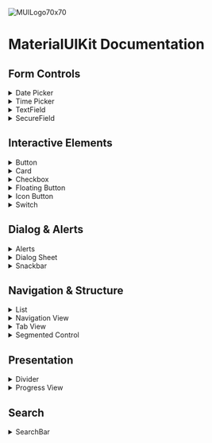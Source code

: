 ![MUILogo70x70](https://github.com/aumChauhan/MaterialUIKit/assets/83302656/cd2d537e-436b-4ca2-b5e6-0893894192e2)

# MaterialUIKit Documentation

## Form Controls

<details>
<summary>Date Picker</summary>

## `MUIDatePicker`

The `MUIDatePicker` SwiftUI component provides a Material Design-style date picker with customizable appearance and behavior.

## Usage

To use the `MUIDatePicker`, you can apply the `mUIDatePicker` view modifier to any SwiftUI view. This will present a Material Design-style date picker over the existing content.

## Parameters

- `isPresented`: A binding to control the presentation of the date picker.
- `selection`: A binding to manage the selected date.

## Example

```swift
struct ContentView: View {
    @State private var isDatePickerPresented = false
    @State private var selectedDate = Date()

    var body: some View {
        VStack {
            Button("Show Date Picker") {
                isDatePickerPresented.toggle()
            }
        }
        .mUIDatePicker(isPresented: $isDatePickerPresented, selection: $selectedDate)
    }
}
```

## Date Formatting

The date picker includes a formatted representation of the selected date. The `formattedMUIDate` method is used to format the date as "E, MMM d". The formatting can be customized as needed.

</details>

<details>
<summary>Time Picker</summary>

## `MUITimePicker`

The `MUITimePicker` SwiftUI component provides a Material Design-style time picker with customizable appearance and behavior.

## Usage

To use the `MUITimePicker`, you can add the `mUITimePicker` modifier to any SwiftUI view. 

## Parameters

- `isPresented`: A binding to control the presentation of the time picker.
- `selection`: A binding to manage the selected date.

## Example

```swift
struct ContentView: View {
    @State private var isTimePickerPresented = false
    @State private var selectedTime = Date()

    var body: some View {
        VStack {
            Button("Select Time") {
                isTimePickerPresented.toggle()
            }
        }
        .mUITimePicker(isPresented: $isTimePickerPresented, selection: $selectedTime)
    }
}
```
This example demonstrates how to use the `MUITimePicker` in a SwiftUI view. The time picker is presented when the button is tapped, and the selected time is bound to a `Date` variable.

</details>

<details>
<summary> TextField </summary>

## `MUITextField`

The `MUITextField` SwiftUI component provides a Material Design-style text field with customizable appearance and behavior.

## Usage

To use the `MUITextField`, you can instantiate it with different parameters based on your needs. Below are the available initializers:

### Basic Usage

```swift
MUITextField("Username", text: $username)
```

### With System Symbol

```swift
MUITextField(systemSymbol: "person", "Username", text: $username)
```

### With System Symbol and Custom Background

```swift
MUITextField(systemSymbol: "person", "Username", text: $username, background: .green)
```

## Parameters

- `text`: A binding to the text value of the text field.
- `systemSymbol`: System symbol for the text field (optional).
- `titleKey`: Title key for the text field.
- `background`: Custom background color for the text field (optional).

## Example

```swift
struct ContentView: View {
    @State private var username = ""

    var body: some View {
        VStack {
            MUITextField("Username", text: $username)
            .padding()
        }
    }
}
```

</details>

<details>
<summary> SecureField </summary>

## `MUISecureField`

The `MUISecureField` SwiftUI component provides a Material Design-style secure field with customizable appearance and behavior.

## Usage

To use the `MUISecureField`, you can instantiate it with different parameters based on your needs. Below are the available initializers:

### Basic Usage

```swift
MUISecureField("Password", text: $password)
```

### With System Symbol

```swift
MUISecureField(systemSymbol: "lock", "Password", text: $password)
```

### With System Symbol and Custom Background

```swift
MUISecureField(systemSymbol: "lock", "Password", text: $password, .blue)
```

## Parameters

- `text`: A binding to the text value of the secure field.
- `systemSymbol`: System symbol for the secure field (optional).
- `titleKey`: Title key for the secure field.
- `background`: Custom background color for the secure field (optional).

## Example

```swift
struct ContentView: View {
    @State private var password = ""

    var body: some View {
        VStack {
            MUISecureField("Password", text: $password)
                .padding()
        }
    }
}
```
</details>

## Interactive Elements

<details>
<summary> Button </summary>

## `MUIButton`

The `MUIButton` SwiftUI component provides a versatile button with various styles to suit different design needs.

## Usage

To use the MUIButton, you can create an instance of it by providing a title, style, and an action closure.

## Parameters

- `title`: The text to display on the button.
- `style`: The style of the button.
- `action`: The closure to execute when the button is pressed.

## `MUIButtonStyle`

- `.elevated`: A button with an elevated background and rounded corners.
- `.filled`: A button with a filled background and rounded corners.
- `.tonal`: A button with a tonal background and rounded corners.
- `.outline`: A button with an outlined border and rounded corners.
- `.text`: A text-only button with no background.
- `.elevatedInfinity`: A button with an elevated background and rounded corners, occupying full available width.
- `.filledInfinity`: A button with a filled background and rounded corners, occupying full available width.
- `.tonalInfinity`: A button with a tonal background and rounded corners, occupying full available width.
- `.outlineInfinity`: A button with an outlined border and rounded corners, occupying full available width.

## Example

```swift
MUIButton("Title", action: {
    // Action
})

MUIButton("Title", style: .elevated, action: {
    // Action
})
```

</details>


<details>
<summary> Card </summary>

## `MUICardView`

The `MUICardView` SwiftUI component represents a MaterialUI style card.

## Usage

To use MUICardView, you can create an instance by providing the necessary parameters. There are two initializers available for creating cards with automatic or specified layouts and styles.

## Parameters
- `heading`: The heading text of the card.
- `subheading`: The subheading text of the card.
- `image`: The image name for the card.
- `cardType`: The type of card layout.
- `cardStyle`: The style of the card.
- `content`: The content view of the card.

## `MUICardType`

An enumeration to specify the type of card layout.

- `.automatic`: Automatically determines the card layout based on content.
- `.horizontal`: Horizontal card layout.
- `.stack`: Stack card layout.

## `MUICardStyle`

An enumeration to specify the style of the card.

- `.elevated`: Elevated card style.
- `.tonal`: Tonal card style.

## Example
- Default Card: The card type is set to `.automatic`, and the card style is set to .tonal.

```swift
MUICardView(
    heading: "Automatic Card",
    subheading: "Subtitle",
    image: "cardImage",
    content: {
        Text("Content goes here.")
    }
)
```

- Custom Card: The card type is set to `.horizontal`, and the card style is set to `.elevated`. Additional content, such as a Text view, can be added.

```swift
MUICardView(
    heading: "Custom Card",
    subheading: "Subtitle",
    image: "cardImage",
    cardType: .horizontal,
    cardStyle: .elevated,
    content: {
        Text("Content goes here.")
    }
)
```

</details>

<details>
<summary> Checkbox </summary>

## `MUICheckbox`

`MUICheckbox` provides a checkbox with a clean and modern MaterialUI design. It allows users to toggle between the checked and unchecked states by tapping the checkbox.

## Usage

To use `MUICheckbox`, create an instance by providing the necessary parameters.

## Parameters

- `title: String`: The title of the checkbox.
- `isOn: Binding<Bool>`: A binding to a boolean value that determines the on/off state of the checkbox.

## Example

```swift
@State private var isChecked: Bool = false

MUICheckbox("Enable Feature", isOn: $isChecked)
    .padding()
```

</details>

<details>
<summary> Floating Button </summary>

## `MUIFloatingButton`

A SwiftUI button designed for floating action button (FAB) functionality with various initialization options. MUIIconButton provides the flexibility to create circular icon buttons with different styles, allowing you to choose from elevated, filled, tonal, or secondary background styles.

## Parameters
- `systemSymbol`: SF Symbol string for system-provided icons.
- `image`: Custom SwiftUI `Image` for a personalized button icon.
- `title`: Optional title for a textual label beside the button.
- `action`: The closure to execute when the button is pressed.

## Usage
To use MUIFloatingButton, create an instance by choosing the appropriate initialization option based on your design preferences.

## Example
```swift
// Example with SF Symbol
MUIFloatingButton(systemSymbol: "plus", title: "Add") {
    // Action to perform when the button is pressed
}

// Example with custom image
MUIFloatingButton(image: "customIcon", title: "Custom") {
    // Action to perform when the button is pressed
}
```
</details>

<details>
<summary> Icon Button </summary>

## `MUIIconButton`

`MUIIconButton` provides the flexibility to create circular icon buttons with different styles, allowing you to choose from elevated, filled, tonal, or secondary background styles.

## Usage
To use `MUIIconButton`, create an instance by choosing the appropriate style based on your design preferences.

## Parameters

- `systemSymbol: String?`: SF Symbol string for system-provided icons.
- `image: String?`: String representing the name of a custom image.
- `style: MUIIconButtonStyle`: The style of the button, defined by `MUIIconButtonStyle`.
- `action: () -> Void`: The closure to execute when the button is pressed.

## Example

```swift
// Example with SF Symbol
MUIIconButton(systemSymbol: "heart.fill", style: .elevated) {
    // Action to perform when the button is pressed
}

// Example with custom image
MUIIconButton("customImage", style: .filled) {
    // Action to perform when the button is pressed
}
```

</details>

<details>
<summary> Switch </summary>

## `MUISwitch`

`MUISwitch` is a SwiftUI view representing a MaterialUI style switch.it provides a custom-styled switch with a MaterialUI design, offering a unique appearance for toggling between states.

## Usage

To use `MUISwitch`, create an instance by providing the title and a binding to a boolean value that determines the on/off state of the switch.

## Parameters

- `title: String`: The title of the switch.
- `isOn: Binding<Bool>`: A binding to a boolean value that determines the on/off state of the switch.

## Example

```swift
MUISwitch("Enable Feature", isOn: $isEnabled)
    .tint(MaterialUI.tint.accent())
    .padding()
```

</details>

## Dialog & Alerts

<details>
<summary> Alerts </summary>

## `MUIAlert`

`MUIAlert` provides a convenient way to present a MaterialUI style alert over the current view.

`.mUIAlert()` is an extension to the `View` protocol in SwiftUI, offering a modifier that can be applied to any view. This modifier presents a MaterialUI style alert with customizable parameters such as title, message, primary button title, and actions associated with primary and secondary buttons.

## Usage

To use `MUIAlert`, apply the `mUIAlert` modifier to a SwiftUI view and provide the necessary parameters:

## Parameters

- `isPresented: Binding<Bool>`: Binding to control the presentation state of the alert.
- `title: String`: The title of the alert.
- `message: String?`: The message displayed in the alert (optional).
- `primaryButtonTitle: String`: The title of the primary (main) button.
- `primaryAction: @escaping () -> Void`: The action to be executed when the primary button is tapped.
- `secondaryButtonTitle: String?`: The title of the secondary button (optional).
- `secondaryAction: (() -> Void)?`: The action to be executed when the secondary button is tapped (optional).

## Example

```swift
struct ContentView: View {
    @State private var showAlert = false

    var body: some View {
        VStack {
            Button("Show Alert") {
                showAlert.toggle()
            }
        }
        
        // MUIAlert
        .mUIAlert(
            isPresented: $showAlert,
            title: "Alert Title",
            message: "This is a sample alert message.",
            primaryButtonTitle: "OK",
            primaryAction: {
                // Handle OK button tap
            },
            // Optionals
            secondaryButtonTitle: "Cancel",
            secondaryAction: {
                // Handle Cancel button tap
            }
        )
    }
}
```

</details>

<details>
<summary> Dialog Sheet </summary>

## `MUIDialogSheet`

`MUIDialogSheet` provides a convenient way to present a MaterialUI style dialog sheet over the current view.

`.mUIDialogSheet()` is an extension to the `View` protocol in SwiftUI, offering a modifier that can be applied to any view. This modifier presents a MaterialUI style dialog sheet.

## Usage

To use `MUIDialogSheet`, apply the `mUIDialogSheet` modifier to a SwiftUI view and provide the necessary parameters:

## Parameters

- `isPresented: Binding<Bool>`: Binding to control the presentation state of the dialog sheet.
- `content: View`: A view content to be displayed in the dialog sheet.

## Example

```swift
struct ContentView: View {
    @State private var showDialogSheet = false

    var body: some View {
        VStack {
            Button("Show dialog sheet") {
                showDialogSheet.toggle()
            }
        }
        
        // MUIDialogSheet
        .mUIDialogSheet(isPresented: $showDialogSheet) {
            Text("Dialog sheet content")
        }
    }
}
```

</details>


<details>
<summary> Snackbar </summary>

## `MUISnackbar`
`MUISnackbar` provides a customizable MaterialUI style snackbar that can be displayed at the bottom of the screen.

`.mUISnackbar()` is an extension to the `View` protocol in SwiftUI, offering a modifier that can be applied to any view. This modifier presents a MaterialUI style snackbar with customizable parameters such as message, duration, and an optional primary action button.

## Usage

To use `MUISnackbar`, apply the `mUISnackbar` modifier to a SwiftUI view and provide the necessary parameters:

## Parameters

- `isPresented: Binding<Bool>`: Binding to control the presentation state of the snackbar.
- `message: String`: The message displayed in the snackbar.
- `duration: Double?`: The duration (in seconds) for which the snackbar is visible before automatically toggling off (optional, default is 5 seconds).
- `primaryButtonTitle: String?`: The title of the primary (main) button (optional).
- `primaryAction: (() -> Void)?`: The action to be executed when the primary button is tapped (optional).

## Example

```swift
struct ContentView: View {
    @State private var showSnackbar = false

    var body: some View {
        VStack {
            Button("Show Snackbar") {
                showSnackbar.toggle()
            }
        }
        
        // MUISnackbar
        .mUISnackbar(
            isPresented: $showSnackbar,
            message: "This is a sample snackbar message.",
            duration: 3,
            primaryButtonTitle: "Dismiss",
            primaryAction: {
                // Handle dismiss button tap
            }
        )
    }
}
```
</details>

## Navigation & Structure

<details>
<summary> List </summary>

## `MUIList`
`MUIList` is a SwiftUI view that provides a MaterialUI-styled list with various visual styles. The `MUIList` view is designed to display a collection of elements with different visual styles such as plain, inset, or insetGrouped.

## Usage

To use `MUIList`, create an instance of the view by specifying the data, a key path to uniquely identify each element, and a closure that returns the content view for a given element. Additionally, you can customize the list style.

## Parameters

- `data: Data`: A collection of elements to display in the list.
- `id: KeyPath<Data.Element, ID>`: A key path to an `ID` property on each element to uniquely identify them.
- `listStyle: MUIListStyle`: The style of the list, such as `.plain`, `.inset`, or `.insetGrouped`.
- `content: (Data.Element) -> Content`: A closure that returns the content view for a given element.

## Example

```swift
struct ContentView: View {
    let items = ["Item 1", "Item 2", "Item 3"]

    var body: some View {
        MUIList(items, id: \.self, listStyle: .insetGrouped) { item in
            Text(item)
        }
    }
}
```
</details>

<details>
<summary> Navigation View </summary>

## `MUINavigationView`

`MUINavigationView` is a custom navigation view that provides a MaterialUI-styled navigation bar.

## Usage

### Creating a Basic MUINavigationView

```swift
MUINavigationView {
    // Your content goes here
    Text("Hello, World!")
}
```

### Customizing the Navigation Bar
- You can customize the appearance of the navigation bar using modifiers provided by the `MUINavigationView`.

```swift
MUINavigationView {
    // Your content goes here
    Text("Hello, World!")

    .mUINavigationTitle("My Title") // Set the title of the navigation bar
    
    .mUINavigationHeaderStyle(.large) // Set the style of the navigation bar header
    
    .mUIToolbar {
        // Your toolbar content goes here
        Button("Action") {
            // Handle the action
        }
    }
    
    .mUINavigationBarBackButtonHidden(true) // Hide the back button
}

```

### Using `MUINavigationLink`:
- `MUINavigationLink` is a navigation link that automatically embeds the destination view in a `MUINavigationView`.

```swift
MUINavigationLink(destination: {
    // Your destination content goes here
    Text("Destination View")
}, label: {
    // Your label content goes here
    Text("Go to Destination")
})
```

## `MUINavigationHeaderStyle`

`MUINavigationHeaderStyle` is an enumeration representing different styles for navigation bar headers.

- `.large`: A large-style navigation bar header.
- `.inline`: An inline-style navigation bar header.

</details>

<details>
<summary> Tab View</summary>

## `MUITabView`

The `MUITabView` SwiftUI component combines main content with a MaterialUI-style tab bar for easy navigation.

## Usage

### Tab Item
- To set up a tab bar item with a specified system image, title, and selection binding, use the `mUITabBarItem` modifier:

```swift
YourView()
    .mUITabBarItem(systemImage: "heart.fill", title: "Favorites", selection: $selection)
```

### Tab View
- Create a `MUITabBarView` by wrapping your main content with the tab bar:

```swift
MUITabBarView(selection: $selection) {
    YourContentView()
        .mUITabBarItem(systemImage: "house.fill", title: "Home", selection: $selection)
    AnotherView()
        .mUITabBarItem(systemImage: "heart.fill", title: "Favorites", selection: $selection)
    YetAnotherView()
        .mUITabBarItem(systemImage: "person.fill", title: "Profile", selection: $selection)
}
```

</details>

<details>
<summary> Segmented Control </summary>

## `MUISegmentedControl`

The `MUISegmentedControl` SwiftUI component provides a segmented control with customizable appearance and behavior.

## Usage

To use the `MUISegmentedControl`, create an instance of it by passing a collection of elements, a key path to uniquely identify each element, and a binding to the currently selected element. Customize the appearance of each segment using the `content` closure.

```swift
MUISegmentedControl(["Option 1", "Option 2", "Option 3"], id: \.self, selectedItem: $selectedOption) { option in
    Text(option)
        .padding(10)
}
```

## Parameters

- `data`: A collection of elements to display in the segmented control.
- `id`: A key path to a property on each element to uniquely identify them.
- `selectedItem`: A binding to the currently selected element in the segmented control.
- `content`: A closure that returns the content view for a given element.

## Example

```swift
struct ContentView: View {
    @State private var selectedOption = "Option 1"

    var body: some View {
        MUISegmentedControl(["Option 1", "Option 2"], id: \.self, selectedItem: $selectedOption) { option in
            Text(option)
                .padding(10)
        }
    }
}
```

</details>

## Presentation

<details>
<summary> Divider </summary>

## `MUIDivider`

The `MUIDivider` SwiftUI component represents a MaterialUI-style divider with customizable orientation.

## Usage

To use the `MUIDivider`, create an instance of it and include it in your SwiftUI view. You can create both horizontal and vertical dividers.

```swift
MUIDivider() // Horizontal divider
```

```swift
MUIDivider(.vertical) // Vertical divider
```

## Parameters

- `orientation`: An enum specifying the orientation of the divider. Choose between `.horizontal` (default) and `.vertical`.

## Example

```swift
struct ContentView: View {
    var body: some View {
        VStack {
            Text("Content Above Divider")
            MUIDivider()
            Text("Content Below Divider")
        }
    }
}
```
</details>


<details>
<summary> Progress View </summary>

## `MUIProgressView`

The `MUIProgressView` SwiftUI component represents a MaterialUI-style progress view with customizable line width.

## Usage

To use the `MUIProgressView`, create an instance of it and include it in your SwiftUI view. You can create a progress view with the default line width or specify a custom line width.

```swift
MUIProgressView() // Default line width
```

```swift
MUIProgressView(lineWidth: 5) // Custom line width
```

## Parameters

- `lineWidth`: A CGFloat representing the stroke width of the progress view. Use it to customize the thickness of the progress indicator's stroke. Default is 3.

## Example

```swift
struct ContentView: View {
    var body: some View {
        VStack {
            Text("Loading...")
            MUIProgressView()
        }
    }
}
```
</details>

## Search

<details>
<summary> SearchBar </summary>

## `MUISearchBar`

The `MUISearchBar` SwiftUI component represents a MaterialUI-style search bar with a customizable placeholder and search text binding.

## Usage

To use the `MUISearchBar`, create an instance of it and include it in your SwiftUI view. You can create a search bar with the default placeholder text or specify a custom placeholder text.

```swift
MUISearchBar(searchText: $searchText, action)
```

```swift
MUISearchBar("Find items", searchText: $searchText, action)
```

## Parameters

- `searchText`: A binding to the text that the user enters into the search bar.
- `action`: A closure to execute when the user triggers the search action.
- `placeholder`: A String representing the placeholder text to display when the search bar is empty. Default is "Search".

## Example

```swift
struct ContentView: View {
    @State private var searchText = ""

    var body: some View {
        MUISearchBar(searchText: $searchText) {
            // Perform search action here
            print("Searching for: \(searchText)")
        }
    }
}
```
</details>
